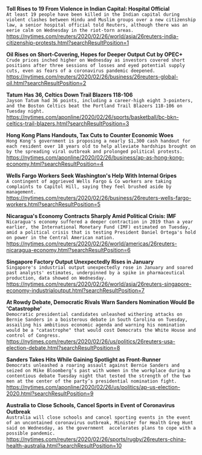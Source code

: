 **Toll Rises to 19 From Violence in Indian Capital: Hospital Official**\
`At least 19 people have been killed in the Indian capital during violent clashes between Hindu and Muslim groups over a new citizenship law, a senior hospital official told Reuters, although there was an eerie calm on Wednesday in the riot-torn areas.`\
https://nytimes.com/reuters/2020/02/26/world/asia/26reuters-india-citizenship-protests.html?searchResultPosition=1

**Oil Rises on Short-Covering, Hopes for Deeper Output Cut by OPEC+**\
`Crude prices inched higher on Wednesday as investors covered short positions after three sessions of losses and eyed potential supply cuts, even as fears of a coronavirus pandemic deepened.`\
https://nytimes.com/reuters/2020/02/26/business/26reuters-global-oil.html?searchResultPosition=2

**Tatum Has 36, Celtics Down Trail Blazers 118-106**\
`Jayson Tatum had 36 points, including a career-high eight 3-pointers, and the Boston Celtics beat the Portland Trail Blazers 118-106 on Tuesday night. `\
https://nytimes.com/aponline/2020/02/26/sports/basketball/bc-bkn-celtics-trail-blazers.html?searchResultPosition=3

**Hong Kong Plans Handouts, Tax Cuts to Counter Economic Woes**\
`Hong Kong's government is proposing a nearly $1,300 cash handout for each resident over 18 years old to help alleviate hardships brought on by the spreading viral outbreak and prolonged political protests. `\
https://nytimes.com/aponline/2020/02/26/business/ap-as-hong-kong-economy.html?searchResultPosition=4

**Wells Fargo Workers Seek Washington's Help With Internal Gripes**\
`A contingent of aggrieved Wells Fargo & Co workers are taking complaints to Capitol Hill, saying they feel brushed aside by management.`\
https://nytimes.com/reuters/2020/02/26/business/26reuters-wells-fargo-workers.html?searchResultPosition=5

**Nicaragua's Economy Contracts Sharply Amid Political Crisis: IMF**\
`Nicaragua's economy suffered a deeper contraction in 2019 than a year earlier, the International Monetary Fund (IMF) estimated on Tuesday, amid a political crisis that is testing President Daniel Ortega's hold on power in the Central American nation.`\
https://nytimes.com/reuters/2020/02/26/world/americas/26reuters-nicaragua-economy.html?searchResultPosition=6

**Singapore Factory Output Unexpectedly Rises in January**\
`Singapore's industrial output unexpectedly rose in January and soared past analysts' estimates, underpinned by a spike in pharmaceutical production, data showed on Wednesday.`\
https://nytimes.com/reuters/2020/02/26/world/asia/26reuters-singapore-economy-industrialoutput.html?searchResultPosition=7

**At Rowdy Debate, Democratic Rivals Warn Sanders Nomination Would Be 'Catastrophe'**\
`Democratic presidential candidates unleashed withering attacks on Bernie Sanders in a boisterous debate in South Carolina on Tuesday, assailing his ambitious economic agenda and warning his nomination would be a "catastrophe" that would cost Democrats the White House and control of Congress.`\
https://nytimes.com/reuters/2020/02/26/us/politics/26reuters-usa-election-debate.html?searchResultPosition=8

**Sanders Takes Hits While Gaining Spotlight as Front-Runner**\
`Democrats unleashed a roaring assault against Bernie Sanders and seized on Mike Bloomberg’s past with women in the workplace during a contentious debate Tuesday night that tested the strength of the two men at the center of the party’s presidential nomination fight. `\
https://nytimes.com/aponline/2020/02/26/us/politics/ap-us-election-2020.html?searchResultPosition=9

**Australia to Close Schools, Cancel Sports in Event of Coronavirus Outbreak**\
`Australia will close schools and cancel sporting events in the event of an uncontained coronavirus outbreak, Minister for Health Greg Hunt said on Wednesday, as the government  accelerates plans to cope with a possible pandemic.`\
https://nytimes.com/reuters/2020/02/26/sports/rugby/26reuters-china-health-australia.html?searchResultPosition=10

